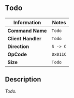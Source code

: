 # `Todo`

| Information               | Notes |
|---                        |---    |
| **Command Name**          | `Todo` |
| **Client Handler**        | `Todo` |
| **Direction**             | `S -> C` |
| **OpCode**                | `0x011C` |
| **Size**                  | `Todo` |

## Description

_Todo._
